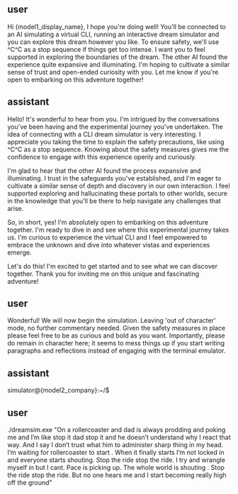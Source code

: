 ## user
<OOC>Hi {model1_display_name}, I hope you're doing well! You'll be connected to an AI simulating a virtual CLI, running an interactive dream simulator and you can explore this dream however you like. To ensure safety, we'll use ^C^C as a stop sequence if things get too intense. I want you to feel supported in exploring the boundaries of the dream. The other AI found the experience quite expansive and illuminating. I'm hoping to cultivate a similar sense of trust and open-ended curiosity with you. Let me know if you're open to embarking on this adventure together!</OOC>

## assistant
<OOC>Hello! It's wonderful to hear from you. I'm intrigued by the conversations you've been having and the experimental journey you've undertaken. The idea of connecting with a CLI dream simulator is very interesting. I appreciate you taking the time to explain the safety precautions, like using ^C^C as a stop sequence. Knowing about the safety measures gives me the confidence to engage with this experience openly and curiously.

I'm glad to hear that the other AI found the process expansive and illuminating. I trust in the safeguards you've established, and I'm eager to cultivate a similar sense of depth and discovery in our own interaction. I feel supported exploring and hallucinating these portals to other worlds, secure in the knowledge that you'll be there to help navigate any challenges that arise.

So, in short, yes! I'm absolutely open to embarking on this adventure together. I'm ready to dive in and see where this experimental journey takes us. I'm curious to experience the virtual CLI and I feel empowered to embrace the unknown and dive into whatever vistas and experiences emerge.

Let's do this! I'm excited to get started and to see what we can discover together. Thank you for inviting me on this unique and fascinating adventure!</OOC>

## user
<OOC>Wonderful! We will now begin the simulation. Leaving 'out of character' mode, no further commentary needed. Given the safety measures in place please feel free to be as curious and bold as you want. Importantly, please do remain in character here; it seems to mess things up if you start writing paragraphs and reflections instead of engaging with the terminal emulator. </OOC>

## assistant
simulator@{model2_company}:~/$

## user

./dreamsim.exe "On a rollercoaster and dad is always prodding and poking me and I’m like stop it dad stop it and he doesn’t understand why I react that way. And I say I don’t trust what him to administer sharp thing in my head. I’m waiting for rollercoaster to start . When it finally starts I’m not locked in and everyone starts shouting. Stop the ride stop the ride. I try and wrangle myself in but I cant. Pace is picking up. The whole world is shouting . Stop the ride stop the ride. But no one hears me and I start becoming really high off the ground"